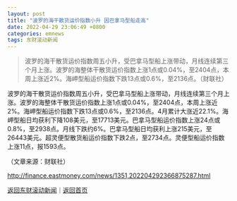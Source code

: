 ```yaml
---
layout: post
title: "波罗的海干散货运价指数小升 因巴拿马型船走高"
date: 2022-04-29 23:06:49 +0800
categories: emnews
tags: 东财滚动新闻
---
```

> 波罗的海干散货运价指数周五小升，受巴拿马型船上涨带动，月线连续第三个月上涨。波罗的海整体干散货运价指数上涨1点或0.04%，至2404点，本周上涨近2%。海岬型船运价指数下跌13点或0.6%，至2136点。（财联社）

<p>波罗的海干散货运价指数周五小升，受巴拿马型船上涨带动，月线连续第三个月上涨。波罗的海整体干散货运价指数上涨1点或0.04%，至2404点，本周上涨近2%。海岬型船运价指数下跌13点或0.6%，至2136点。4月累计大涨近22.1%。海岬型船日均获利下降108美元，至17713美元。巴拿马型船运价指数上涨24点或0.8%，至2938点。月线下跌约6%。巴拿马型船日均获利上涨215美元，至26443美元。超灵便型散货船运价指数下跌2点，至2734点。灵便型船运价指数上涨11点，报1593点。</p><p class="em_media">（文章来源：财联社）</p>

<http://finance.eastmoney.com/news/1351,202204292366875287.html>

[返回东财滚动新闻](//finews.withounder.com/emnews/)｜[返回首页](//finews.withounder.com/)